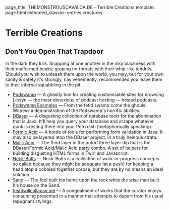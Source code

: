 page_title: THEMONSTROUSCAVALCA.DE - Terrible Creations
template: page.html
extended_classes: entries creatures

# Terrible Creations

## Don't You Open That Trapdoor
In the dark they lurk. Snapping at one another in the inky blackness with their malformed beaks; groping for throats with their whip-like tendrils. 
Should you wish to unleash them upon the world, you may, but for your own sanity &amp; safety it's strongly, nay vehemently, recommended you leave them to their 
infernal squabbling in the pit. 

* [Podswamp](/terrible-creations/podswamp.html) _&mdash;_ A ghastly tool for creating customisable sites for browsing Libsyn &mdash; the most obnoxious of podcast hosting &mdash; hosted podcasts.
* [Podswamp Examples](/terrible-creations/podswamp.html#todays-putrid-catch) _&mdash;_ From the fetid swamp come the ghouls. Witness a demonstration of the Podswamp's horrific abilities.
* [DBaser](/terrible-creations/dbaser.html) _&mdash;_ A disgusting collection of database tools for the abomination that is Java. It'll help you query your database and scrape whatever gunk is resting there into your Petri dish (metaphorically speaking).
* [Formic Acid](/terrible-creations/formic-acid.html) _&mdash;_ A horde of tools for performing form validation in Java. It may also be layered atop the DBaser project, in a truly heinous strata.
* [Malic Acid](/terrible-creations/malic-acid.html) _&mdash;_ The third layer in the putrid three layer dip that is the DBaser/Formic Acid/Malic Acid party combo. A set of helpers for building disgusting HTML forms in Twirl and Javascript. 
* [Neck-Bolts](/terrible-creations/neck-bolts.html) _&mdash;_ Neck-Bolts is a collection of work-in-progress concepts so called because they might be adequate (at a push) for keeping a head atop a cobbled together corpse, but they are by no means an ideal solution.
* [Sand](/terrible-creations/sand.html) _&mdash;_ The fool built his home upon the rock while the wise man built his house on the Sand.
* [headwillcollapse.net](//headwillcollapse.net) _&mdash;_ A congealment of works that the curator enjoys consuming presented in a manner that attempts to depart from his usual repugnant stylings.